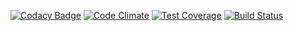 [![Codacy Badge](https://api.codacy.com/project/badge/17a405e43e78405c900869b7f9359dfc)](https://www.codacy.com/app/lewisgoddard/normal-checks)
[![Code Climate](https://codeclimate.com/github/eustasy/normal-checks/badges/gpa.svg)](https://codeclimate.com/github/eustasy/normal-checks)
[![Test Coverage](https://codeclimate.com/github/eustasy/normal-checks/badges/coverage.svg)](https://codeclimate.com/github/eustasy/normal-checks/coverage)
[![Build Status](https://travis-ci.org/eustasy/normal-checks.svg?branch=master)](https://travis-ci.org/eustasy/normal-checks)
